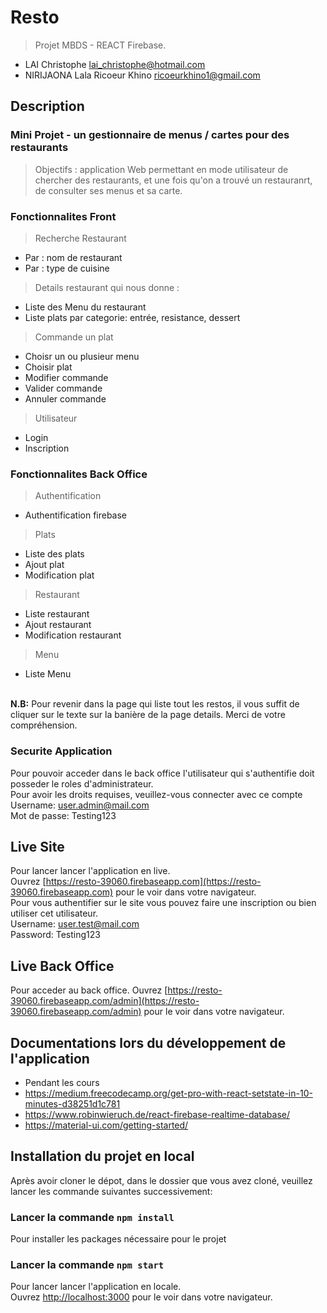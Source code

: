 # Resto
>Projet MBDS - REACT Firebase. 
* LAI Christophe [lai_christophe@hotmail.com](lai_christophe@hotmail.com)
* NIRIJAONA Lala Ricoeur Khino [ricoeurkhino1@gmail.com](ricoeurkhino1@gmail.com)

## Description
### Mini Projet - un gestionnaire de menus / cartes pour des restaurants
>Objectifs : application Web permettant en mode utilisateur de chercher des restaurants, et une fois qu'on a trouvé un restauranrt, de consulter ses menus et sa carte. 

### Fonctionnalites Front
>Recherche Restaurant
* Par : nom de restaurant
* Par : type de cuisine
>Details restaurant qui nous donne :
* Liste des Menu du restaurant
* Liste plats par categorie: entrée, resistance, dessert
>Commande un plat
* Choisr un ou plusieur menu
* Choisir plat
* Modifier commande
* Valider commande
* Annuler commande
>Utilisateur
* Login
* Inscription

### Fonctionnalites Back Office
>Authentification
* Authentification firebase
>Plats
* Liste des plats
* Ajout plat
* Modification plat
>Restaurant
* Liste restaurant
* Ajout restaurant
* Modification restaurant
>Menu
* Liste Menu
<br/>
<b>N.B:</b> Pour revenir dans la page qui liste tout les restos, il vous suffit de cliquer sur le texte sur la banière de la page details. Merci de votre compréhension.

### Securite Application
Pour pouvoir acceder dans le back office l'utilisateur qui s'authentifie doit posseder le roles d'administrateur. <br/>
Pour avoir les droits requises, veuillez-vous connecter avec ce compte<br/>
Username: user.admin@mail.com<br/>
Mot de passe: Testing123

## Live Site

Pour lancer lancer l'application en live.<br>
Ouvrez [https://resto-39060.firebaseapp.com](https://resto-39060.firebaseapp.com) pour le voir dans votre navigateur. <br/>
Pour vous authentifier sur le site vous pouvez faire une inscription ou bien utiliser cet utilisateur. <br/>
Username: user.test@mail.com<br/>
Password: Testing123

## Live Back Office

Pour acceder au back office.
Ouvrez [https://resto-39060.firebaseapp.com/admin](https://resto-39060.firebaseapp.com/admin) pour le voir dans votre navigateur.

## Documentations lors du développement de l'application
* Pendant les cours
* https://medium.freecodecamp.org/get-pro-with-react-setstate-in-10-minutes-d38251d1c781
* https://www.robinwieruch.de/react-firebase-realtime-database/
* https://material-ui.com/getting-started/

## Installation du projet en local

Après avoir cloner le dépot, dans le dossier que vous avez cloné, veuillez lancer les commande suivantes successivement:

### Lancer la commande `npm install`

Pour installer les packages nécessaire pour le projet

### Lancer la commande `npm start`

Pour lancer lancer l'application en locale.<br>
Ouvrez [http://localhost:3000](http://localhost:3000) pour le voir dans votre navigateur.

